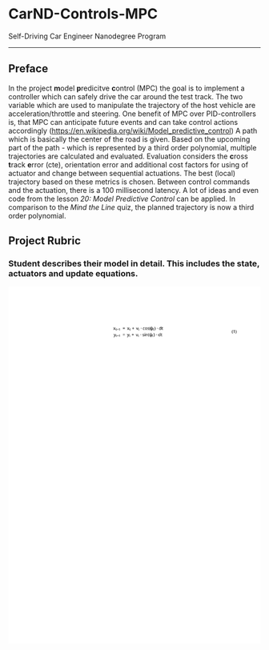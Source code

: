 # CarND-Controls-MPC
Self-Driving Car Engineer Nanodegree Program

---

## Preface
In the project **m**odel **p**redicitve **c**ontrol (MPC) the goal is to implement a controller which can safely drive the car around the test track. The two variable which are used to manipulate the trajectory of the host vehicle are acceleration/throttle and steering. One benefit of MPC over PID-controllers is, that MPC can anticipate future events and can take control actions accordingly (https://en.wikipedia.org/wiki/Model_predictive_control)
A path which is basically the center of the road is given. Based on the upcoming part of the path - which is represented by a third order polynomial, multiple trajectories are calculated and evaluated. Evaluation considers the **c**ross **t**rack **e**rror (cte), orientation error and additional cost factors for using of actuator and change between sequential actuations. The best (local) trajectory based on these metrics is chosen. Between control commands and the actuation, there is a 100 millisecond latency. 
A lot of ideas and even code from the lesson *20: Model Predictive Control* can be applied. In comparison to the *Mind the Line* quiz, the planned trajectory is now a third order polynomial.

## Project Rubric

### Student describes their model in detail. This includes the state, actuators and update equations.

![simple](./simple.svg)